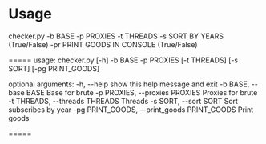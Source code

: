# Usage

checker.py -b BASE -p PROXIES -t THREADS -s SORT BY YEARS (True/False) -pr PRINT GOODS IN CONSOLE (True/False)

=====
usage: checker.py [-h] -b BASE -p PROXIES [-t THREADS] [-s SORT]
                  [-pg PRINT_GOODS]

optional arguments:
  -h, --help            show this help message and exit
  -b BASE, --base BASE  Base for brute
  -p PROXIES, --proxies PROXIES
                        Proxies for brute
  -t THREADS, --threads THREADS
                        Threads
  -s SORT, --sort SORT  Sort subscribes by year
  -pg PRINT_GOODS, --print_goods PRINT_GOODS
                        Print goods
                        
=====
